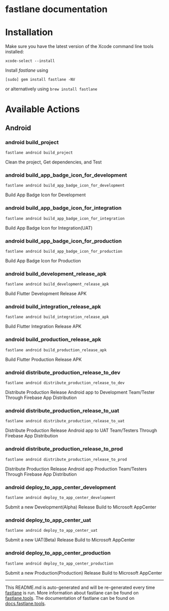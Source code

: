 fastlane documentation
================
# Installation

Make sure you have the latest version of the Xcode command line tools installed:

```
xcode-select --install
```

Install _fastlane_ using
```
[sudo] gem install fastlane -NV
```
or alternatively using `brew install fastlane`

# Available Actions
## Android
### android build_project
```
fastlane android build_project
```
Clean the project, Get dependencies, and Test
### android build_app_badge_icon_for_development
```
fastlane android build_app_badge_icon_for_development
```
Build App Badge Icon for Development
### android build_app_badge_icon_for_integration
```
fastlane android build_app_badge_icon_for_integration
```
Build App Badge Icon for Integration(UAT)
### android build_app_badge_icon_for_production
```
fastlane android build_app_badge_icon_for_production
```
Build App Badge Icon for Production
### android build_development_release_apk
```
fastlane android build_development_release_apk
```
Build Flutter Development Release APK
### android build_integration_release_apk
```
fastlane android build_integration_release_apk
```
Build Flutter Integration Release APK
### android build_production_release_apk
```
fastlane android build_production_release_apk
```
Build Flutter Production Release APK
### android distribute_production_release_to_dev
```
fastlane android distribute_production_release_to_dev
```
Distribute Production Release Android app to Development Team/Tester Through Firebase App Distribution
### android distribute_production_release_to_uat
```
fastlane android distribute_production_release_to_uat
```
Distribute Production Release Android app to UAT Team/Testers Through Firebase App Distribution
### android distribute_production_release_to_prod
```
fastlane android distribute_production_release_to_prod
```
Distribute Production Release Android app Production Team/Testers Through Firebase App Distribution
### android deploy_to_app_center_development
```
fastlane android deploy_to_app_center_development
```
Submit a new Development(Alpha) Release Build to Microsoft AppCenter
### android deploy_to_app_center_uat
```
fastlane android deploy_to_app_center_uat
```
Submit a new UAT(Beta) Release Build to Microsoft AppCenter
### android deploy_to_app_center_production
```
fastlane android deploy_to_app_center_production
```
Submit a new Production(Production) Release Build to Microsoft AppCenter

----

This README.md is auto-generated and will be re-generated every time [fastlane](https://fastlane.tools) is run.
More information about fastlane can be found on [fastlane.tools](https://fastlane.tools).
The documentation of fastlane can be found on [docs.fastlane.tools](https://docs.fastlane.tools).
